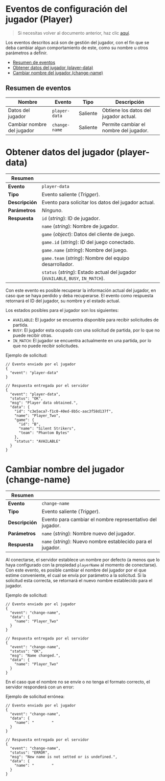 # Eventos de configuración del jugador (Player)

> Si necesitas volver al documento anterior, haz clic [aquí](./server-connect-and-use-es.md).

Los eventos descritos acá son de gestión del jugador, con el fin que se deba cambiar algun comportamiento
de este, como su nombre u otros parámetros a definir.

- [Resumen de eventos](#resumen-de-eventos)
- [Obtener datos del jugador (player-data)](#obtener-datos-del-jugador-player-data)
- [Cambiar nombre del jugador (change-name)](#cambiar-nombre-del-jugador-change-name)

## Resumen de eventos

| Nombre                     | Evento      | Tipo     | Descripción                            |
|----------------------------|-------------|----------|----------------------------------------|
| Datos del jugador          |`player-data`| Saliente | Obtiene los datos del jugador actual.  |
| Cambiar nombre del jugador |`change-name`| Saliente | Permite cambiar el nombre del jugador. |

# Obtener datos del jugador (player-data)

| Resumen         |                                                                                   |
|-----------------|-----------------------------------------------------------------------------------|
| __Evento__      | `player-data`                                                                     |
| __Tipo__        | Evento saliente (_Trigger_).                                                      |
| __Descripción__ | Evento para solicitar los datos del jugador actual.                               |
| __Parámetros__  | _Ninguno_.                                                                        |
| __Respuesta__   | `id` (_string_): ID de jugador.                                                   |
|                 | `name` (_string_): Nombre de jugador.                                             |
|                 | `game` (_object_): Datos del cliente de juego.                                    |
|                 | `game.id` (_string_): ID del juego conectado.                                     |
|                 | `game.name` (_string_): Nombre del juego.                                         |
|                 | `game.team` (_string_): Nombre del equipo desarrollador.                          |
|                 | `status` (_string_): Estado actual del jugador (`AVAILABLE`, `BUSY`, `IN_MATCH`). |

Con este evento es posible recuperar la información actual del jugador, en caso que se haya perdido y deba
recuperarse. El evento como respuesta retornará el ID del jugador, su nombre y el estado actual.

Los estados posibles para el jugador son los siguientes:
- `AVAILABLE`: El jugador se encuentra disponible para recibir solicitudes de partida.
- `BUSY`: El jugador esta ocupado con una solicitud de partida, por lo que no puede recibir otras.
- `IN_MATCH`: El jugador se encuentra actualmente en una partida, por lo que no puede recibir solicitudes.

Ejemplo de solicitud:
```jsonc
// Evento enviado por el jugador
{
  "event": "player-data"
}

// Respuesta entregada por el servidor
{
  "event": "player-data",
  "status": "OK",
  "msg": "Player data obtained.",
  "data": {
    "id": "c3e5aca7-f1c0-40ed-8b5c-aac3f58d137f",
    "name": "Player_Two",
    "game": {
      "id": "B",
      "name": "Silent Strikers",
      "team": "Phantom Bytes"
    },
    "status": "AVAILABLE"
  }
}
```

# Cambiar nombre del jugador (change-name)

| Resumen         |                                                              |
|-----------------|--------------------------------------------------------------|
| __Evento__      | `change-name`                                                |
| __Tipo__        | Evento saliente (_Trigger_).                                 |
| __Descripción__ | Evento para cambiar el nombre representativo del jugador.    |
| __Parámetros__  | `name` (_string_): Nombre nuevo del jugador.                 |
| __Respuesta__   | `name` (_string_): Nuevo nombre establecido para el jugador. |

Al conectarse, el servidor establece un nombre por defecto (a menos que lo haya configurado con la
propiedad `playerName` al momento de conectarse). Con este evento, es posible cambiar el nombre del jugador
por el que estime conveniente, el cual se envía por parámetro a la solicitud. Si la solicitud esta correcta,
se retornará el nuevo nombre establecido para el jugador.

Ejemplo de solicitud:
```jsonc
// Evento enviado por el jugador
{
  "event": "change-name",
  "data": {
    "name": "Player_Two"
  }
}

// Respuesta entregada por el servidor
{
  "event": "change-name",
  "status": "OK",
  "msg": "Name changed.",
  "data": {
    "name": "Player_Two"
  }
}
```

En el caso que el nombre no se envíe o no tenga el formato correcto, el servidor responderá con un error:

Ejemplo de solicitud errónea:
```jsonc
// Evento enviado por el jugador
{
  "event": "change-name",
  "data": {
    "name": "        "
  }
}

// Respuesta entregada por el servidor
{
  "event": "change-name",
  "status": "ERROR",
  "msg": "New name is not setted or is undefined.",
  "data": {
    "name": "        "
  }
}
```
